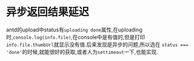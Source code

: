 # 异步返回结果延迟
antd的upload中status有`uploading done`属性,在uploading时,`console.log(info.file)`,在console中是有值的,但是打印`info.file.thumbUrl`就显示没有值.后来发现是异步的问题,所以选在 `status === 'done'`的时候,就能很好的获取,或者人为`settimeout`一下,也能实现.